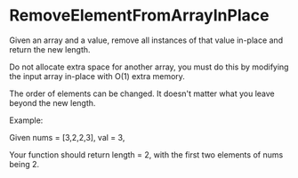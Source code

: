 # RemoveElementFromArrayInPlace
Given an array and a value, remove all instances of that value in-place and return the new length.

Do not allocate extra space for another array, you must do this by modifying the input array
 in-place with O(1) extra memory.

 The order of elements can be changed. It doesn't matter what you leave beyond the new length.

 Example:

 Given nums = [3,2,2,3], val = 3,

 Your function should return length = 2, with the first two elements of nums being 2.
